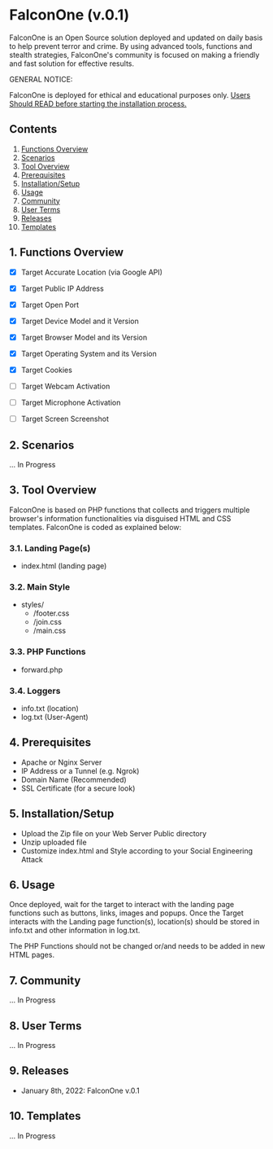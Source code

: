 # FalconOne (v.0.1)

FalconOne is an Open Source solution deployed and updated on daily basis to help prevent terror and crime. 
By using advanced tools, functions and stealth strategies, FalconOne's community is focused on making a friendly and fast solution for effective results.

GENERAL NOTICE:

FalconOne is deployed for ethical and educational purposes only. [Users Should READ before starting the installation process.](#8-user-Terms)


## Contents

1. [Functions Overview](#1-functions-overview)
2. [Scenarios](#1-Functions-Overview)
3. [Tool Overview](#3-Tool-Overview)
4. [Prerequisites](#4-Prerequisites)
5. [Installation/Setup](#5-InstallationSetup)
6. [Usage](#6-Usage)
7. [Community](#7-Community)
8. [User Terms](#8-user-Terms)
9. [Releases](#9-Releases)
10. [Templates](#10-Templates)


## 1. Functions Overview

- [x] Target Accurate Location (via Google API)
- [x] Target Public IP Address
- [x] Target Open Port
- [x] Target Device Model and it Version
- [x] Target Browser Model and its Version
- [x] Target Operating System and its Version
- [x] Target Cookies
- [ ] Target Webcam Activation
- [ ] Target Microphone Activation
- [ ] Target Screen Screenshot


## 2. Scenarios

... In Progress


## 3. Tool Overview

FalconOne is based on PHP functions that collects and triggers multiple browser's information functionalities via disguised HTML and CSS templates.
FalconOne is coded as explained below:

### 3.1. Landing Page(s)

- index.html (landing page)

### 3.2. Main Style

- styles/
  - /footer.css
  - /join.css
  - /main.css

### 3.3. PHP Functions

- forward.php

### 3.4. Loggers

- info.txt (location)
- log.txt (User-Agent)


## 4. Prerequisites

- Apache or Nginx Server
- IP Address or a Tunnel (e.g. Ngrok)
- Domain Name (Recommended)
- SSL Certificate (for a secure look)


## 5. Installation/Setup

- Upload the Zip file on your Web Server Public directory
- Unzip uploaded file
- Customize index.html and Style according to your Social Engineering Attack


## 6. Usage

Once deployed, wait for the target to interact with the landing page functions such as buttons, links, images and popups.
Once the Target interacts with the Landing page function(s), location(s) should be stored in info.txt and other information in log.txt.

The PHP Functions should not be changed or/and needs to be added in new HTML pages.


## 7. Community

... In Progress

## 8. User Terms

... In Progress

## 9. Releases

- January 8th, 2022: FalconOne v.0.1

## 10. Templates

... In Progress
